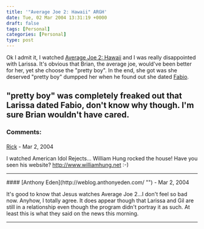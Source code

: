 ```yaml
---
title: '"Average Joe 2: Hawaii" ARGH'
date: Tue, 02 Mar 2004 13:31:19 +0000
draft: false
tags: [Personal]
categories: [Personal]
type: post
---
```


Ok I admit it, I watched [Average Joe 2: Hawaii](http://www.nbc.com/Average_Joe:_Hawaii/) and I was really disappointed with Larissa. It's obvious that Brian, the average joe, would've been better for her, yet she choose the "pretty boy". In the end, she got was she deserved "pretty boy" dumpped her when he found out she dated [Fabio](http://www.google.com/search?hl=en&lr=&ie=UTF-8&oe=UTF-8&q=fabio&btnG=Google+Search).

"pretty boy" was completely freaked out that Larissa dated Fabio, don't know why though. I'm sure Brian wouldn't have cared.
---
### Comments:
####
[Rick]( "") - <time datetime="2004-03-02 14:00:58">Mar 2, 2004</time>

I watched American Idol Rejects... William Hung rocked the house! Have you seen his website? http://www.williamhung.net :-)
<hr />
####
[Anthony Eden](http://weblog.anthonyeden.com/ "") - <time datetime="2004-03-02 15:04:08">Mar 2, 2004</time>

It's good to know that Jesus watches Average Joe 2...I don't feel so bad now. Anyhow, I totally agree. It does appear though that Larissa and Gil are still in a relationship even though the program didn't portray it as such. At least this is what they said on the news this morning.
<hr />
